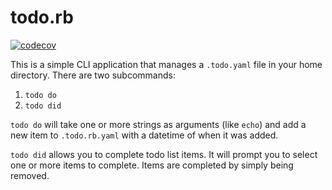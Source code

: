 # todo.rb

[![codecov](https://codecov.io/gh/spenserblack/todo.rb/branch/main/graph/badge.svg?token=OfJG8wqItt)](https://codecov.io/gh/spenserblack/todo.rb)

This is a simple CLI application that manages a `.todo.yaml` file in your home
directory. There are two subcommands:

1. `todo do`
2. `todo did`

`todo do` will take one or more strings as arguments (like `echo`) and add a new item
to `.todo.rb.yaml` with a datetime of when it was added.

`todo did` allows you to complete todo list items. It will prompt you to
select one or more items to complete. Items are completed by simply being removed.
